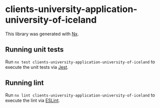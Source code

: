 # clients-university-application-university-of-iceland

This library was generated with [Nx](https://nx.dev).

## Running unit tests

Run `nx test clients-university-application-university-of-iceland` to execute the unit tests via [Jest](https://jestjs.io).

## Running lint

Run `nx lint clients-university-application-university-of-iceland` to execute the lint via [ESLint](https://eslint.org/).
